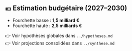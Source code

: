 ## 💶 Estimation budgétaire (2027–2030)

- Fourchette basse : **1,5 milliard €**
- Fourchette haute : **2,5 milliards €**

👉 Voir hypothèses globales dans `../hypotheses.md`  
👉 Voir projections consolidées dans `../synthese.md`
